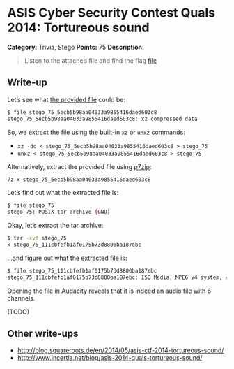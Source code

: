 # ASIS Cyber Security Contest Quals 2014: Tortureous sound

**Category:** Trivia, Stego
**Points:** 75
**Description:**

> Listen to the attached file and find the flag
> [file](stego_75_5ecb5b98aa04033a9855416daed603c8)

## Write-up

Let’s see what [the provided file](stego_75_5ecb5b98aa04033a9855416daed603c8) could be:

```bash
$ file stego_75_5ecb5b98aa04033a9855416daed603c8
stego_75_5ecb5b98aa04033a9855416daed603c8: xz compressed data
```

So, we extract the file using the built-in `xz` or `unxz` commands:

* `xz -dc < stego_75_5ecb5b98aa04033a9855416daed603c8 > stego_75`
* `unxz < stego_75_5ecb5b98aa04033a9855416daed603c8 > stego_75`

Alternatively, extract the provided file using [p7zip](http://p7zip.sourceforge.net/):

```bash
7z x stego_75_5ecb5b98aa04033a9855416daed603c8
```

Let’s find out what the extracted file is:

```bash
$ file stego_75
stego_75: POSIX tar archive (GNU)
```

Okay, let’s extract the tar archive:

```bash
$ tar -xvf stego_75
x stego_75_111cbfefb1af0175b73d8800ba187ebc
```

…and figure out what the extracted file is:

```bash
$ file stego_75_111cbfefb1af0175b73d8800ba187ebc
stego_75_111cbfefb1af0175b73d8800ba187ebc: ISO Media, MPEG v4 system, version 2
```

Opening the file in Audacity reveals that it is indeed an audio file with 6 channels.

(TODO)

## Other write-ups

* http://blog.squareroots.de/en/2014/05/asis-ctf-2014-tortureous-sound/
* http://www.incertia.net/blog/asis-2014-quals-tortureous-sound/

